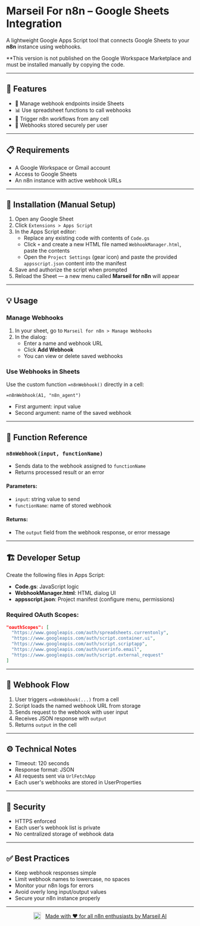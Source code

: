# Marseil For n8n – Google Sheets Integration

A lightweight Google Apps Script tool that connects Google Sheets to your **n8n** instance using webhooks. 

**This version is not published on the Google Workspace Marketplace and must be installed manually by copying the code.

---

## 🌟 Features

- 🔗 Manage webhook endpoints inside Sheets
- 📊 Use spreadsheet functions to call webhooks
- 🚀 Trigger n8n workflows from any cell
- 🔐 Webhooks stored securely per user

---

## 📋 Requirements

- A Google Workspace or Gmail account
- Access to Google Sheets
- An n8n instance with active webhook URLs

---

## 🚀 Installation (Manual Setup)

1. Open any Google Sheet
2. Click `Extensions > Apps Script`
3. In the Apps Script editor:
   - Replace any existing code with contents of `Code.gs`
   - Click `+` and create a new HTML file named `WebhookManager.html`, paste the contents
   - Open the `Project Settings` (gear icon) and paste the provided `appsscript.json` content into the manifest
4. Save and authorize the script when prompted
5. Reload the Sheet — a new menu called **Marseil for n8n** will appear

---

## 💡 Usage

### Manage Webhooks

1. In your sheet, go to `Marseil for n8n > Manage Webhooks`
2. In the dialog:
   - Enter a name and webhook URL
   - Click **Add Webhook**
   - You can view or delete saved webhooks

### Use Webhooks in Sheets

Use the custom function `=n8nWebhook()` directly in a cell:

```excel
=n8nWebhook(A1, "n8n_agent")
```

- First argument: input value
- Second argument: name of the saved webhook

---

## 🔧 Function Reference

### `n8nWebhook(input, functionName)`

- Sends data to the webhook assigned to `functionName`
- Returns processed result or an error

#### Parameters:
- `input`: string value to send
- `functionName`: name of stored webhook

#### Returns:
- The `output` field from the webhook response, or error message

---

## 🏗️ Developer Setup

Create the following files in Apps Script:

- **Code.gs**: JavaScript logic
- **WebhookManager.html**: HTML dialog UI
- **appsscript.json**: Project manifest (configure menu, permissions)

### Required OAuth Scopes:

```json
"oauthScopes": [
  "https://www.googleapis.com/auth/spreadsheets.currentonly",
  "https://www.googleapis.com/auth/script.container.ui",
  "https://www.googleapis.com/auth/script.scriptapp",
  "https://www.googleapis.com/auth/userinfo.email",
  "https://www.googleapis.com/auth/script.external_request"
]
```

---

## 🔄 Webhook Flow

1. User triggers `=n8nWebhook(...)` from a cell
2. Script loads the named webhook URL from storage
3. Sends request to the webhook with user input
4. Receives JSON response with `output`
5. Returns `output` in the cell

---

## ⚙️ Technical Notes

- Timeout: 120 seconds
- Response format: JSON
- All requests sent via `UrlFetchApp`
- Each user's webhooks are stored in UserProperties

---

## 🔐 Security

- HTTPS enforced
- Each user's webhook list is private
- No centralized storage of webhook data

---

## ✅ Best Practices

- Keep webhook responses simple
- Limit webhook names to lowercase, no spaces
- Monitor your n8n logs for errors
- Avoid overly long input/output values
- Secure your n8n instance properly

---

<p align="center">
  <img src="https://box.ikemo.io/marseil/logo-circle.png" alt="Marseil AI Logo" width="20" height="20" style="vertical-align: middle; margin-right: 8px;">
  <a href="https://marseil.ai" style="vertical-align: middle;">Made with ❤️ for all n8n enthusiasts by Marseil AI</a>
</p>


